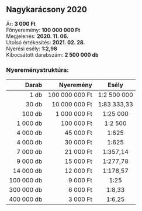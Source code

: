 ## Nagykarácsony 2020

Ár: **3 000 Ft**<br/>
Főnyeremény: **100 000 000 Ft**<br/>
Megjelenés: **2020. 11. 06.**<br/>
Utolsó értékesítés: **2021. 02. 28.**<br/>
Nyerési esély: **1:2,98**<br/>
Kibocsátott darabszám: **2 500 000 db**<br/>

### Nyereménystruktúra:
Darab|Nyeremény|Esély
---:|---:|:---:
1 db|100 000 000 Ft|1:2 500 000
30 db|10 000 000 Ft|1:83 333,33
100 db|1 000 000 Ft|1:25 000
1 000 db|100 000 Ft|1:2 500
4 000 db|45 000 Ft|1:625
4 000 db|30 000 Ft|1:625
7 000 db|21 000 Ft|1:357,14
9 000 db|15 000 Ft|1:277,78
14 000 db|12 000 Ft|1:178,57
100 000 db|9 000 Ft|1:25
300 000 db|6 000 Ft|1:8,33
400 000 db|3 000 Ft|1:6,25

